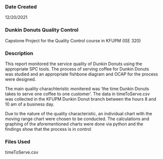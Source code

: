 ### Date Created
12/20/2021

### Dunkin Donuts Quality Control
Capstone Project for the Quality Control course in KFUPM (ISE 320)

### Description
This report monitored the service quality of Dunkin Donuts using the appropriate SPC tools. The process of serving coffee for Dunkin Donuts was studied and an appropriate fishbone diagram and OCAP for the process were designed.

The main quality charachteristic monitered was ‘the time Dunkin Donuts takes to serve one coffee to one customer’. The data in timeToServe.csv was collected in the KFUPM Dunkin Donut branch between the hours 8 and 10 am of a business day.

Due to the nature of the quality characteristic, an individual chart with the moving range chart were chosen to be conducted. The calculations and graphing of the aforementioned charts were done via python and the findings show that the process is in control

### Files Used
timeToServe.csv 
